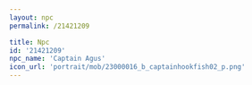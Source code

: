 ```yaml
---
layout: npc
permalink: /21421209

title: Npc
id: '21421209'
npc_name: 'Captain Agus'
icon_url: 'portrait/mob/23000016_b_captainhookfish02_p.png'
---
```

